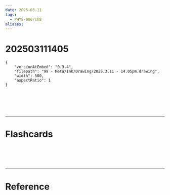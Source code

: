 ```yaml
---
date: 2025-03-11
tags:
  - PHYS-006/ch8
aliases:
---
```

# 202503111405

```handdrawn-ink
{
	"versionAtEmbed": "0.3.4",
	"filepath": "99 - Meta/Ink/Drawing/2025.3.11 - 14.05pm.drawing",
	"width": 500,
	"aspectRatio": 1
}
```


# ‌
---
# Flashcards


# ‌
---
# Reference
